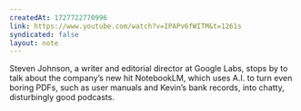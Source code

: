 ```yaml
---
createdAt: 1727722770996
link: https://www.youtube.com/watch?v=IPAPv6fWITM&t=1261s
syndicated: false
layout: note
---
```


Steven Johnson, a writer and editorial director at Google Labs, stops by to talk about the company’s new hit NotebookLM, which uses A.I. to turn even boring PDFs, such as user manuals and Kevin’s bank records, into chatty, disturbingly good podcasts.
